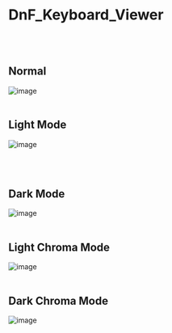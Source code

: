 # DnF_Keyboard_Viewer
<br/><br/>
## Normal

![image](https://github.com/user-attachments/assets/b3b75e92-dc82-4e02-83d9-5bfa5d5a76ac)
<br/>
<br/>

## Light Mode
![image](https://github.com/user-attachments/assets/80dd2338-f742-4394-bc56-a84d503e5fb6)

<br/>
<br/>

## Dark Mode
![image](https://github.com/user-attachments/assets/66560d56-4279-4b89-9157-c41724903bd1)
<br/>
<br/>

## Light Chroma Mode
![image](https://github.com/user-attachments/assets/9dd4b750-06cd-47b9-8a0b-f9c1f26a6161)
<br/>
<br/>

## Dark Chroma Mode
![image](https://github.com/user-attachments/assets/404eaae1-48ea-462b-b2bf-13507bf0541f)
